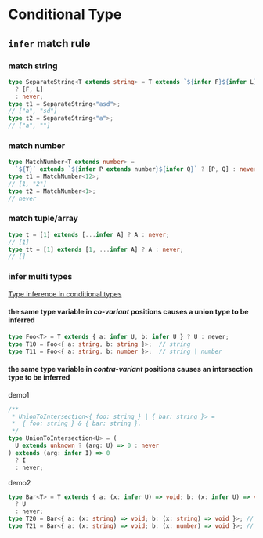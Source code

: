 # Conditional Type

## `infer` match rule

### match string

```typescript
type SeparateString<T extends string> = T extends `${infer F}${infer L}`
  ? [F, L]
  : never;
type t1 = SeparateString<"asd">;
// ["a", "sd"]
type t2 = SeparateString<"a">;
// ["a", ""]

```

### match number

```typescript
type MatchNumber<T extends number> =
  `${T}` extends `${infer P extends number}${infer Q}` ? [P, Q] : never;
type t1 = MatchNumber<12>;
// [1, "2"]
type t2 = MatchNumber<1>;
// never

```

### match tuple/array

```typescript
type t = [1] extends [...infer A] ? A : never;
// [1]
type tt = [1] extends [1, ...infer A] ? A : never;
// []

```

### infer multi types

[Type inference in conditional types](https://github.com/Microsoft/TypeScript/pull/21496)

#### the same type variable in *co-variant* positions causes a union type to be inferred

```typescript
type Foo<T> = T extends { a: infer U, b: infer U } ? U : never;
type T10 = Foo<{ a: string, b: string }>;  // string
type T11 = Foo<{ a: string, b: number }>;  // string | number
```

#### the same type variable in *contra-variant* positions causes an intersection type to be inferred

demo1

```typescript
/**
 * UnionToIntersection<{ foo: string } | { bar: string }> =
 *  { foo: string } & { bar: string }.
 */
type UnionToIntersection<U> = (
  U extends unknown ? (arg: U) => 0 : never
) extends (arg: infer I) => 0
  ? I
  : never;
```

demo2

```typescript
type Bar<T> = T extends { a: (x: infer U) => void; b: (x: infer U) => void }
  ? U
  : never;
type T20 = Bar<{ a: (x: string) => void; b: (x: string) => void }>; // string
type T21 = Bar<{ a: (x: string) => void; b: (x: number) => void }>; // string & number
```
